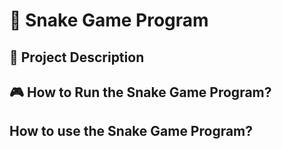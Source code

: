 # 🐍 Snake Game Program



## 📝 Project Description



## 🎮 How to Run the Snake Game Program?


## How to use the Snake Game Program?
